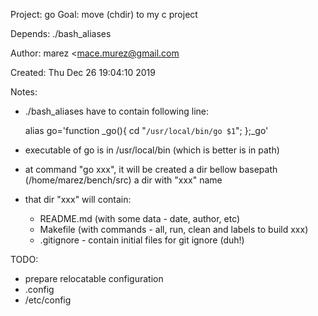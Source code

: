 Project: go
Goal: move (chdir) to my c project

Depends: ./bash_aliases
         
Author: marez <mace.murez@gmail.com

Created: Thu Dec 26 19:04:10 2019

Notes:

- ./bash_aliases have to contain following line:

    alias go='function _go(){ cd "`/usr/local/bin/go $1`"; };_go'

- executable of go is in /usr/local/bin (which is better is in path)

- at command "go xxx", it will be created a dir bellow basepath (/home/marez/bench/src)
  a dir with "xxx" name

- that dir "xxx" will contain:
  - README.md (with some data - date, author, etc)
  - Makefile (with commands - all, run, clean and labels to build xxx)
  - .gitignore - contain initial files for git ignore (duh!)

TODO:

- prepare relocatable configuration
- .config
- /etc/config
